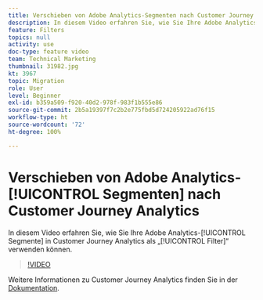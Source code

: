 ```yaml
---
title: Verschieben von Adobe Analytics-Segmenten nach Customer Journey Analytics
description: In diesem Video erfahren Sie, wie Sie Ihre Adobe Analytics-Segmente in Customer Journey Analytics als „Filter“ verwenden können.
feature: Filters
topics: null
activity: use
doc-type: feature video
team: Technical Marketing
thumbnail: 31982.jpg
kt: 3967
topic: Migration
role: User
level: Beginner
exl-id: b359a509-f920-40d2-978f-983f1b555e86
source-git-commit: 2b5a19397f7c2b2e775fbd5d724205922ad76f15
workflow-type: ht
source-wordcount: '72'
ht-degree: 100%

---
```


# Verschieben von Adobe Analytics-[!UICONTROL Segmenten] nach Customer Journey Analytics

In diesem Video erfahren Sie, wie Sie Ihre Adobe Analytics-[!UICONTROL Segmente] in Customer Journey Analytics als „[!UICONTROL Filter]“ verwenden können.

>[!VIDEO](https://video.tv.adobe.com/v/31982/?quality=12)

Weitere Informationen zu Customer Journey Analytics finden Sie in der [Dokumentation](https://docs.adobe.com/content/help/de-DE/analytics-platform/using/cja-landing.html).
